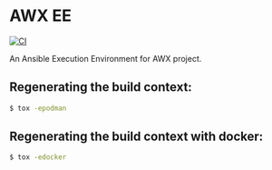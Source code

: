 # AWX EE

[![CI](https://github.com/metabsd/awx-ee/actions/workflows/ci.yml/badge.svg)](https://github.com/metabsd/awx-ee/actions/workflows/ci.yml)

An Ansible Execution Environment for AWX project.

## Regenerating the build context:

```bash
$ tox -epodman
```

## Regenerating the build context with docker:

```bash
$ tox -edocker
```
